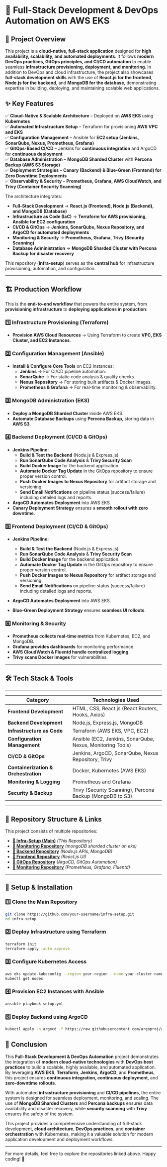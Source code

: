 # 🚀 Full-Stack Development & DevOps Automation on AWS EKS

## 📌 Project Overview

This project is a **cloud-native, full-stack application** designed for **high availability, scalability, and automated deployments**. It follows **modern DevOps practices, GitOps principles, and CI/CD automation** to enable seamless **infrastructure provisioning, deployment, and monitoring**. In addition to DevOps and cloud infrastructure, the project also showcases **full-stack development skills** with the use of **React.js for the frontend**, **Node.js for the backend**, and **MongoDB for the database**, demonstrating expertise in building, deploying, and maintaining scalable web applications.

## ✨ Key Features

✅ **Cloud-Native & Scalable Architecture** – Deployed on **AWS EKS** using **Kubernetes**  
✅ **Automated Infrastructure Setup** – Terraform for provisioning **AWS VPC and EKS**  
✅ **Configuration Management** – Ansible for **EC2 setup (Jenkins, SonarQube, Nexus, Prometheus, Grafana)**  
✅ **GitOps-Based CI/CD** – Jenkins for **continuous integration** and ArgoCD for **continuous deployment**  
✅ **Database Administration** – **MongoDB Sharded Cluster** with **Percona Backup (AWS S3 Storage)**  
✅ **Deployment Strategies** – **Canary (Backend) & Blue-Green (Frontend) for Zero Downtime Deployments**  
✅ **Observability & Security** – **Prometheus, Grafana, AWS CloudWatch, and Trivy (Container Security Scanning)**

The architecture integrates:

- **Full-Stack Development** → **React.js (Frontend), Node.js (Backend), and MongoDB (Database)**
- **Infrastructure as Code (IaC)** → **Terraform for AWS provisioning, Ansible for EC2 configuration**
- **CI/CD & GitOps** → **Jenkins, SonarQube, Nexus Repository, and ArgoCD for automated deployments**
- **Monitoring & Security** → **Prometheus, Grafana, Trivy (Security Scanning)**
- **Database Administration** → **MongoDB Sharded Cluster with Percona Backup for disaster recovery**

This repository (**infra-setup**) serves as the **central hub** for infrastructure provisioning, automation, and configuration.

---

## 🏗️ **Production Workflow**

This is the **end-to-end workflow** that powers the entire system, from **provisioning infrastructure** to **deploying applications in production**:

### **1️⃣ Infrastructure Provisioning (Terraform)**

- **Provision AWS Cloud Resources** → Using Terraform to create **VPC, EKS Cluster, and EC2 Instances**.

### **2️⃣ Configuration Management (Ansible)**

- **Install & Configure Core Tools** on EC2 Instances:
  - **Jenkins** → For CI/CD pipeline automation.
  - **SonarQube** → For static code analysis & quality checks.
  - **Nexus Repository** → For storing built artifacts & Docker images.
  - **Prometheus & Grafana** → For real-time monitoring & observability.

### **3️⃣ MongoDB Administration (EKS)**

- **Deploy a MongoDB Sharded Cluster** inside AWS EKS.
- **Automate Database Backups** using **Percona Backup**, storing data in **AWS S3**.

### **4️⃣ Backend Deployment (CI/CD & GitOps)**

- **Jenkins Pipeline:**
  - **Build & Test the Backend** (Node.js & Express.js)
  - **Run SonarQube Code Analysis** & **Trivy Security Scan**
  - **Build Docker Image** for the backend application.
  - **Automate Docker Tag Update** in the GitOps repository to ensure proper version control.
  - **Push Docker Images to Nexus Repository** for artifact storage and versioning.
  - **Send Email Notifications** on pipeline status (success/failure) including detailed logs and reports.
- **ArgoCD Automates Deployment** into AWS EKS.
- **Canary Deployment Strategy** ensures a **smooth rollout with zero downtime**.

### **5️⃣ Frontend Deployment (CI/CD & GitOps)**

- **Jenkins Pipeline:**

  - **Build & Test the Backend** (Node.js & Express.js)
  - **Run SonarQube Code Analysis** & **Trivy Security Scan**
  - **Build Docker Image** for the backend application.
  - **Automate Docker Tag Update** in the GitOps repository to ensure proper version control.
  - **Push Docker Images to Nexus Repository** for artifact storage and versioning.
  - **Send Email Notifications** on pipeline status (success/failure) including detailed logs and reports.
- **ArgoCD Automates Deployment** into AWS EKS.
- **Blue-Green Deployment Strategy** ensures **seamless UI rollouts**.

### **6️⃣ Monitoring & Security**

- **Prometheus collects real-time metrics** from Kubernetes, EC2, and MongoDB.
- **Grafana provides dashboards** for monitoring performance.
- **AWS CloudWatch & Fluentd handle centralized logging**.
- **Trivy scans Docker images** for vulnerabilities.

---

## 🛠️ **Tech Stack & Tools**

---

| **Category**                         | **Technologies Used**                                      |
| ------------------------------------ | ---------------------------------------------------------- |
| **Frontend Development**             | HTML, CSS, React.js (React Routers, Hooks, Axios)                              |
| **Backend Development**              | Node.js, Express.js, MongoDB                               |
| **Infrastructure as Code**           | Terraform (AWS EKS, VPC, EC2)                              |
| **Configuration Management**         | Ansible (EC2, Jenkins, SonarQube, Nexus, Monitoring Tools) |
| **CI/CD & GitOps**                   | Jenkins, ArgoCD, SonarQube, Nexus Repository, Trivy        |
| **Containerization & Orchestration** | Docker, Kubernetes (AWS EKS)                               |
| **Monitoring & Logging**             | Prometheus and Grafana             |
| **Security & Backup**                | Trivy (Security Scanning), Percona Backup (MongoDB to S3)  |

---

## 📌 **Repository Structure & Links**

This project consists of multiple repositories:

- **[🔗 Infra-Setup (Main)](https://github.com/Vikas-Prince/Full-Stack-Infra-Setup)** _(This Repository)_
- **[🔗 Monitoring Repository](https://github.com/Vikas-Prince/mongo-sharded-cluster-on-k8s)** _(mongoDB sharded cluster on eks)_
- **[🔗 Backend Repository](https://github.com/Vikas-Prince/food-Delivery-Backend-Node)** _(Node.js APIs, MongoDB)_
- **[🔗 Frontend Repository](https://github.com/Vikas-Prince/food-Delivery-Frontend-React)** _(React.js UI)_
- **[🔗 GitOps Repository](https://github.com/Vikas-Prince/food-Delivery-GitOps)** _(ArgoCD, GitOps Automation)_
- **[🔗 Monitoring Repository](https://github.com/your-username/monitoring-repo)** _(Prometheus, Grafana, Fluentd)_

---

## 🔧 **Setup & Installation**

### **1️⃣ Clone the Main Repository**

```bash
git clone https://github.com/your-username/infra-setup.git
cd infra-setup
```

### 2️⃣ Deploy Infrastructure using Terraform

```bash
terraform init
terraform apply -auto-approve
```

### 3️⃣ Configure Kubernetes Access

```bash
aws eks update-kubeconfig --region your-region --name your-cluster-name
kubectl get nodes
```

### 4️⃣ Provision EC2 Instances with Ansible

```bash
ansible-playbook setup.yml
```

### 5️⃣ Deploy Backend using ArgoCD

```bash
kubectl apply -n argocd -f https://raw.githubusercontent.com/argoproj/argo-cd/v2.4.7/manifests/install.yaml
```

## 🏁 **Conclusion**

This **Full-Stack Development & DevOps Automation** project demonstrates the integration of **modern cloud-native technologies** with **DevOps best practices** to build a scalable, highly available, and automated application. By leveraging **AWS EKS**, **Terraform**, **Jenkins**, **ArgoCD**, and **Prometheus**, this project ensures **continuous integration, continuous deployment**, and **zero-downtime rollouts**.

With automated **infrastructure provisioning** and **CI/CD pipelines**, the entire system is designed for seamless deployment, monitoring, and scaling. The use of **MongoDB Sharded Clusters** and **Percona backups** ensures data availability and disaster recovery, while **security scanning** with **Trivy** ensures the safety of the system.

This project provides a comprehensive understanding of full-stack development, **cloud architecture**, **DevOps practices**, and **container orchestration** with Kubernetes, making it a valuable solution for modern application development and deployment workflows.

---

For more details, feel free to explore the repositories linked above. Happy coding! 🚀
